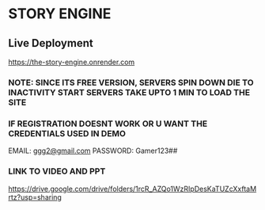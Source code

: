 # STORY ENGINE

## Live Deployment
https://the-story-engine.onrender.com
### NOTE: SINCE ITS FREE VERSION, SERVERS SPIN DOWN DIE TO INACTIVITY START SERVERS TAKE UPTO 1 MIN TO LOAD THE SITE

### IF REGISTRATION DOESNT WORK OR U WANT THE CREDENTIALS USED IN DEMO
EMAIL: ggg2@gmail.com
PASSWORD: Gamer123##

### LINK TO VIDEO AND PPT
https://drive.google.com/drive/folders/1rcR_AZQo1WzRIpDesKaTUZcXxftaMrtz?usp=sharing
